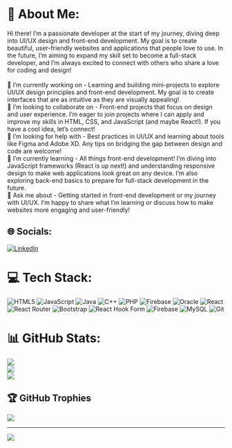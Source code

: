 # 💫 About Me:
Hi there! I’m a passionate developer at the start of my journey, diving deep into UI/UX design and front-end development. My goal is to create beautiful, user-friendly websites and applications that people love to use. In the future, I’m aiming to expand my skill set to become a full-stack developer, and I’m always excited to connect with others who share a love for coding and design!<br><br>🔭 I’m currently working on - Learning and building mini-projects to explore UI/UX design principles and front-end development. My goal is to create interfaces that are as intuitive as they are visually appealing!<br>👯 I’m looking to collaborate on - Front-end projects that focus on design and user experience. I’m eager to join projects where I can apply and improve my skills in HTML, CSS, and JavaScript (and maybe React!). If you have a cool idea, let’s connect!<br>🤝 I’m looking for help with - Best practices in UI/UX and learning about tools like Figma and Adobe XD. Any tips on bridging the gap between design and code are welcome!<br>🌱 I’m currently learning - All things front-end development! I’m diving into JavaScript frameworks (React is up next!) and understanding responsive design to make web applications look great on any device. I’m also exploring back-end basics to prepare for full-stack development in the future.<br>💬 Ask me about - Getting started in front-end development or my journey with UI/UX. I’m happy to share what I’m learning or discuss how to make websites more engaging and user-friendly!


## 🌐 Socials:
[![LinkedIn](https://img.shields.io/badge/LinkedIn-%230077B5.svg?logo=linkedin&logoColor=white)](https://linkedin.com/in/www.linkedin.com/in/taufiq-zahari-55aa46312) 

# 💻 Tech Stack:
![HTML5](https://img.shields.io/badge/html5-%23E34F26.svg?style=flat&logo=html5&logoColor=white) ![JavaScript](https://img.shields.io/badge/javascript-%23323330.svg?style=flat&logo=javascript&logoColor=%23F7DF1E) ![Java](https://img.shields.io/badge/java-%23ED8B00.svg?style=flat&logo=openjdk&logoColor=white) ![C++](https://img.shields.io/badge/c++-%2300599C.svg?style=flat&logo=c%2B%2B&logoColor=white) ![PHP](https://img.shields.io/badge/php-%23777BB4.svg?style=flat&logo=php&logoColor=white) ![Firebase](https://img.shields.io/badge/firebase-%23039BE5.svg?style=flat&logo=firebase) ![Oracle](https://img.shields.io/badge/Oracle-F80000?style=flat&logo=oracle&logoColor=white) ![React](https://img.shields.io/badge/react-%2320232a.svg?style=flat&logo=react&logoColor=%2361DAFB) ![React Router](https://img.shields.io/badge/React_Router-CA4245?style=flat&logo=react-router&logoColor=white) ![Bootstrap](https://img.shields.io/badge/bootstrap-%238511FA.svg?style=flat&logo=bootstrap&logoColor=white) ![React Hook Form](https://img.shields.io/badge/React%20Hook%20Form-%23EC5990.svg?style=flat&logo=reacthookform&logoColor=white) ![Firebase](https://img.shields.io/badge/firebase-a08021?style=flat&logo=firebase&logoColor=ffcd34) ![MySQL](https://img.shields.io/badge/mysql-4479A1.svg?style=flat&logo=mysql&logoColor=white) ![Git](https://img.shields.io/badge/git-%23F05033.svg?style=flat&logo=git&logoColor=white)
# 📊 GitHub Stats:
![](https://github-readme-stats.vercel.app/api?username=taufiqzaz&theme=blue-green&hide_border=false&include_all_commits=false&count_private=false)<br/>
![](https://github-readme-streak-stats.herokuapp.com/?user=taufiqzaz&theme=blue-green&hide_border=false)<br/>
![](https://github-readme-stats.vercel.app/api/top-langs/?username=taufiqzaz&theme=blue-green&hide_border=false&include_all_commits=false&count_private=false&layout=compact)

## 🏆 GitHub Trophies
![](https://github-profile-trophy.vercel.app/?username=taufiqzaz&theme=blue-green&no-frame=true&no-bg=true&margin-w=4)

---
[![](https://visitcount.itsvg.in/api?id=taufiqzaz&icon=0&color=1)](https://visitcount.itsvg.in)

<!-- Proudly created with GPRM ( https://gprm.itsvg.in ) -->
